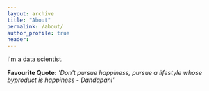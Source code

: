 ```yaml
---
layout: archive
title: "About"
permalink: /about/
author_profile: true
header:
---
```


I'm a data scientist.

**Favourite Quote:**
*'Don't pursue happiness, pursue a lifestyle whose byproduct is happiness - Dandapani'*
